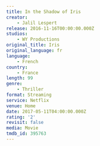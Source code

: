 ```yaml
---
title: In the Shadow of Iris
creator:
    - Jalil Lespert
release: 2016-11-16T00:00:00.000Z
studios:
    - WY Productions
original_title: Iris
original_language: fr
language:
    - French
country:
    - France
length: 99
genre:
    - Thriller
format: Streaming
service: Netflix
venue: Home
date: 2017-05-11T04:00:00.000Z
rating: '2'
revisit: false
media: Movie
tmdb_id: 395763
---
```



